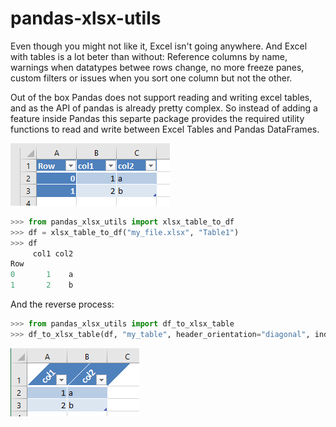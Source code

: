 # pandas-xlsx-utils

Even though you might not like it, Excel isn't going anywhere. And Excel with tables is a lot beter than without: Reference columns by name, warnings when datatypes betwee rows change, no more freeze panes, custom filters or issues when you sort one column but not the other.

Out of the box Pandas does not support reading and writing excel tables, and as the API of pandas is already pretty complex. So instead of adding a feature inside Pandas this separte package provides the required utility functions to read and write between Excel Tables and Pandas DataFrames.

!["Excel screenshot](docs/_static/xlsx_table.png)

```python
>>> from pandas_xlsx_utils import xlsx_table_to_df
>>> df = xlsx_table_to_df("my_file.xlsx", "Table1")
>>> df
     col1 col2
Row
0       1    a
1       2    b
```
And the reverse process:

```python
>>> from pandas_xlsx_utils import df_to_xlsx_table
>>> df_to_xlsx_table(df, "my_table", header_orientation="diagonal", index=False)
```

!["Excel screenshot](docs/_static/xlsx_table_2.png)
